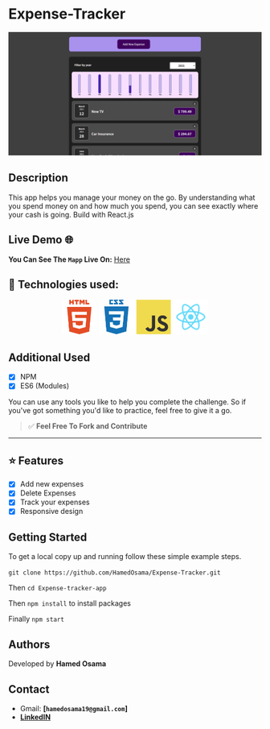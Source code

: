 # Expense-Tracker

![Demo](./public/demo.png)

## Description

This app helps you manage your money on the go. By understanding what you spend money on and how much you spend, you can see exactly where your cash is going.
Build with React.js

## Live Demo 🌐

**You Can See The `Mapp` Live On:** [Here](https://expenses-tracker-reactjs-v1.netlify.app/)

## :rocket: Technologies used:

<p align="center">
<img src="https://github.com/devicons/devicon/blob/master/icons/html5/html5-plain-wordmark.svg" alt="html5" width="70" height="70"/>
<img src="https://github.com/devicons/devicon/blob/master/icons/css3/css3-plain-wordmark.svg" alt="css3" width="70" height="70"/>
<img src="https://github.com/devicons/devicon/blob/master/icons/javascript/javascript-original.svg" alt="javascript" width="70" height="70"/>
<img src="https://raw.githubusercontent.com/github/explore/80688e429a7d4ef2fca1e82350fe8e3517d3494d/topics/react/react.png" alt="React"  width="70" height="70"/>
</p>

## Additional Used
-  [x] NPM
-  [x] ES6 (Modules)

You can use any tools you like to help you complete the challenge. So if you've got something you'd like to practice, feel free to give it a go.

> ✅ **Feel Free To Fork and Contribute**

---

## ⭐ Features

-  [x] Add new expenses
-  [x] Delete Expenses
-  [x] Track your expenses
-  [x] Responsive design

## Getting Started

To get a local copy up and running follow these simple example steps.

`git clone https://github.com/HamedOsama/Expense-Tracker.git`

Then `cd Expense-tracker-app`

Then `npm install` to install packages

Finally `npm start`
## Authors

Developed by **Hamed Osama**

## Contact

-   Gmail: **[`hamedosama19@gmail.com`]**
-   **[LinkedIN](https://www.linkedin.com/in/hamed-osama-70b838206/)**
